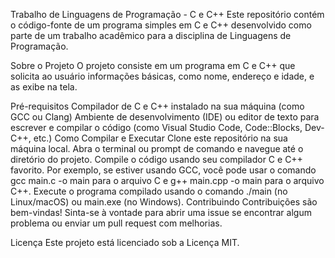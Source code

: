 Trabalho de Linguagens de Programação - C e C++
Este repositório contém o código-fonte de um programa simples em C e C++ desenvolvido como parte de um trabalho acadêmico para a disciplina de Linguagens de Programação.

Sobre o Projeto
O projeto consiste em um programa em C e C++ que solicita ao usuário informações básicas, como nome, endereço e idade, e as exibe na tela.

Pré-requisitos
Compilador de C e C++ instalado na sua máquina (como GCC ou Clang)
Ambiente de desenvolvimento (IDE) ou editor de texto para escrever e compilar o código (como Visual Studio Code, Code::Blocks, Dev-C++, etc.)
Como Compilar e Executar
Clone este repositório na sua máquina local.
Abra o terminal ou prompt de comando e navegue até o diretório do projeto.
Compile o código usando seu compilador C e C++ favorito. Por exemplo, se estiver usando GCC, você pode usar o comando gcc main.c -o main para o arquivo C e g++ main.cpp -o main para o arquivo C++.
Execute o programa compilado usando o comando ./main (no Linux/macOS) ou main.exe (no Windows).
Contribuindo
Contribuições são bem-vindas! Sinta-se à vontade para abrir uma issue se encontrar algum problema ou enviar um pull request com melhorias.

Licença
Este projeto está licenciado sob a Licença MIT.
